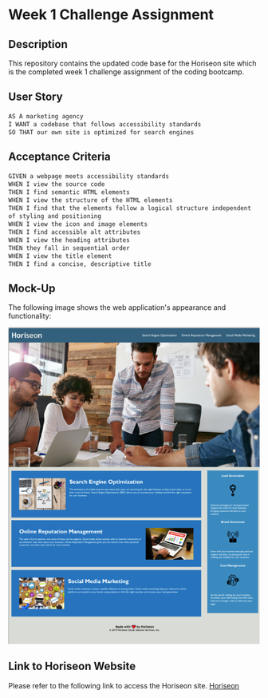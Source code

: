 # Week 1 Challenge Assignment

## Description

This repository contains the updated code base for the Horiseon site which is the completed week 1 challenge assignment of the coding bootcamp.

## User Story

```
AS A marketing agency
I WANT a codebase that follows accessibility standards
SO THAT our own site is optimized for search engines
```

## Acceptance Criteria

```
GIVEN a webpage meets accessibility standards
WHEN I view the source code
THEN I find semantic HTML elements
WHEN I view the structure of the HTML elements
THEN I find that the elements follow a logical structure independent of styling and positioning
WHEN I view the icon and image elements
THEN I find accessible alt attributes
WHEN I view the heading attributes
THEN they fall in sequential order
WHEN I view the title element
THEN I find a concise, descriptive title
```

## Mock-Up

The following image shows the web application's appearance and functionality:

![The Horiseon webpage includes a navigation bar, a header image, and cards with text and images at the bottom of the page.](./Develop/assets/images/horiseon_screenshot.png)

## Link to Horiseon Website

Please refer to the following link to access the Horiseon site.  [Horiseon](https://youtu.be/P4Mu1t5rIXg) 

